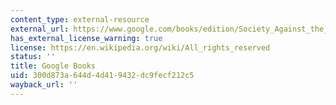 ```yaml
---
content_type: external-resource
external_url: https://www.google.com/books/edition/Society_Against_the_State/NYT3DwAAQBAJ?hl=en&gbpv=1
has_external_license_warning: true
license: https://en.wikipedia.org/wiki/All_rights_reserved
status: ''
title: Google Books
uid: 300d873a-644d-4d41-9432-dc9fecf212c5
wayback_url: ''
---
```

